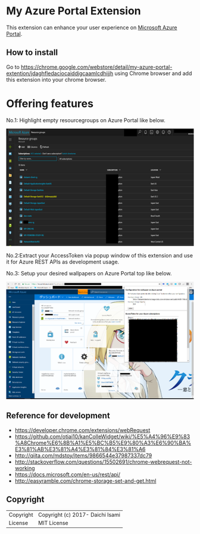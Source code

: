 My Azure Portal Extension
============================

This extension can enhance your user experience on [Microsoft Azure Portal](https://portal.azure.com/).

## How to install

Go to https://chrome.google.com/webstore/detail/my-azure-portal-extention/jdaghfledaciocaiddjgcaamlcdhijjh using Chrome browser and add this extension into your chrome browser.


# Offering features

No.1: Highlight empty resourcegroups on Azure Portal like below.

![extension usage image01](img/use-image-01.png "extension usage image01")

No.2:Extract your AccessToken via popup window of this extension and use it for Azure REST APIs as development usage.

No.3: Setup your desired wallpapers on Azure Portal top like below.

![extension usage image02](img/use-image-02.png "extension usage image02")


## Reference for development

- https://developer.chrome.com/extensions/webRequest
- https://github.com/otiai10/kanColleWidget/wiki/%E5%A4%96%E9%83%A8Chrome%E6%8B%A1%E5%BC%B5%E9%80%A3%E6%90%BA%E3%81%AB%E3%81%A4%E3%81%84%E3%81%A6
- http://qiita.com/mdstoy/items/9866544e37987337dc79
- http://stackoverflow.com/questions/15502691/chrome-webrequest-not-working
- https://docs.microsoft.com/en-us/rest/api/
- http://easyramble.com/chrome-storage-set-and-get.html

## Copyright
<table>
  <tr>
    <td>Copyright</td><td>Copyright (c) 2017- Daichi Isami</td>
  </tr>
  <tr>
    <td>License</td><td>MIT License</td>
  </tr>
</table>

